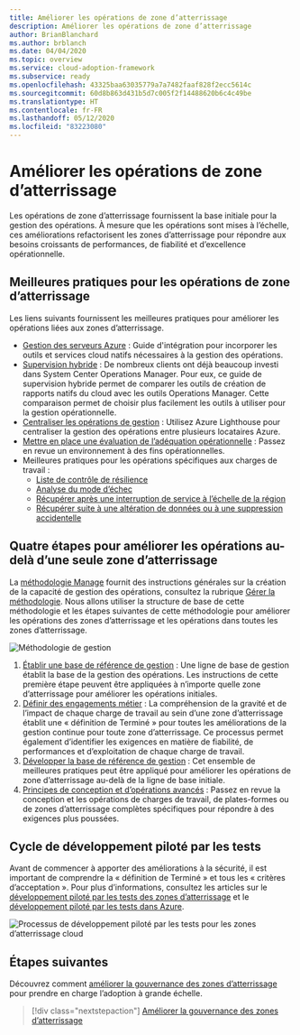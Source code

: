 ```yaml
---
title: Améliorer les opérations de zone d’atterrissage
description: Améliorer les opérations de zone d’atterrissage
author: BrianBlanchard
ms.author: brblanch
ms.date: 04/04/2020
ms.topic: overview
ms.service: cloud-adoption-framework
ms.subservice: ready
ms.openlocfilehash: 43325baa63035779a7a7482faaf828f2ecc5614c
ms.sourcegitcommit: 60d8b863d431b5d7c005f2f14488620b6c4c49be
ms.translationtype: HT
ms.contentlocale: fr-FR
ms.lasthandoff: 05/12/2020
ms.locfileid: "83223080"
---
```

# <a name="improve-landing-zone-operations"></a>Améliorer les opérations de zone d’atterrissage

Les opérations de zone d’atterrissage fournissent la base initiale pour la gestion des opérations. À mesure que les opérations sont mises à l’échelle, ces améliorations refactorisent les zones d’atterrissage pour répondre aux besoins croissants de performances, de fiabilité et d’excellence opérationnelle.

## <a name="landing-zone-operations-best-practices"></a>Meilleures pratiques pour les opérations de zone d’atterrissage

Les liens suivants fournissent les meilleures pratiques pour améliorer les opérations liées aux zones d’atterrissage.

- [Gestion des serveurs Azure](../../manage/azure-server-management/index.md) : Guide d'intégration pour incorporer les outils et services cloud natifs nécessaires à la gestion des opérations.
- [Supervision hybride](../../manage/monitor/index.md) : De nombreux clients ont déjà beaucoup investi dans System Center Operations Manager. Pour eux, ce guide de supervision hybride permet de comparer les outils de création de rapports natifs du cloud avec les outils Operations Manager. Cette comparaison permet de choisir plus facilement les outils à utiliser pour la gestion opérationnelle.
- [Centraliser les opérations de gestion](../../manage/centralize-operations.md) : Utilisez Azure Lighthouse pour centraliser la gestion des opérations entre plusieurs locataires Azure.
- [Mettre en place une évaluation de l’adéquation opérationnelle](../../manage/operational-fitness-review.md) : Passez en revue un environnement à des fins opérationnelles.
- Meilleures pratiques pour les opérations spécifiques aux charges de travail :
  - [Liste de contrôle de résilience](https://docs.microsoft.com/azure/architecture/checklist/resiliency-per-service?toc=/azure/cloud-adoption-framework/toc.json&bc=/azure/cloud-adoption-framework/_bread/toc.json)
  - [Analyse du mode d’échec](https://docs.microsoft.com/azure/architecture/resiliency/failure-mode-analysis?toc=/azure/cloud-adoption-framework/toc.json&bc=/azure/cloud-adoption-framework/_bread/toc.json)
  - [Récupérer après une interruption de service à l’échelle de la région](https://docs.microsoft.com/azure/architecture/resiliency/recovery-loss-azure-region?toc=/azure/cloud-adoption-framework/toc.json&bc=/azure/cloud-adoption-framework/_bread/toc.json)
  - [Récupérer suite à une altération de données ou à une suppression accidentelle](https://docs.microsoft.com/azure/architecture/framework/resiliency/data-management?toc=/azure/cloud-adoption-framework/toc.json&bc=/azure/cloud-adoption-framework/_bread/toc.json)

## <a name="four-steps-to-improve-operations-beyond-a-single-landing-zone"></a>Quatre étapes pour améliorer les opérations au-delà d’une seule zone d’atterrissage

La [méthodologie Manage](../../manage/index.md) fournit des instructions générales sur la création de la capacité de gestion des opérations, consultez la rubrique [Gérer la méthodologie](../../manage/index.md). Nous allons utiliser la structure de base de cette méthodologie et les étapes suivantes de cette méthodologie pour améliorer les opérations des zones d’atterrissage et les opérations dans toutes les zones d’atterrissage.

<!-- cSpell:ignore caf -->

![Méthodologie de gestion](../../_images/manage/caf-manage.png)

1. [Établir une base de référence de gestion](../../manage/azure-server-management/index.md) : Une ligne de base de gestion établit la base de la gestion des opérations. Les instructions de cette première étape peuvent être appliquées à n’importe quelle zone d’atterrissage pour améliorer les opérations initiales.
2. [Définir des engagements métier](../../manage/considerations/business-alignment.md) : La compréhension de la gravité et de l’impact de chaque charge de travail au sein d’une zone d’atterrissage établit une « définition de Terminé » pour toutes les améliorations de la gestion continue pour toute zone d’atterrissage. Ce processus permet également d’identifier les exigences en matière de fiabilité, de performances et d’exploitation de chaque charge de travail.
3. [Développer la base de référence de gestion](../../manage/best-practices.md) : Cet ensemble de meilleures pratiques peut être appliqué pour améliorer les opérations de zone d’atterrissage au-delà de la ligne de base initiale.
4. [Principes de conception et d’opérations avancés](../../manage/design-principles.md) : Passez en revue la conception et les opérations de charges de travail, de plates-formes ou de zones d’atterrissage complètes spécifiques pour répondre à des exigences plus poussées.

## <a name="test-driven-development-cycle"></a>Cycle de développement piloté par les tests

Avant de commencer à apporter des améliorations à la sécurité, il est important de comprendre la « définition de Terminé » et tous les « critères d’acceptation ». Pour plus d’informations, consultez les articles sur le [développement piloté par les tests des zones d’atterrissage](./test-driven-development.md) et le [développement piloté par les tests dans Azure](./azure-test-driven-development.md).

![Processus de développement piloté par les tests pour les zones d’atterrissage cloud](../../_images/ready/test-driven-development-process.png)

## <a name="next-steps"></a>Étapes suivantes

Découvrez comment [améliorer la gouvernance des zones d’atterrissage](./landing-zone-governance.md) pour prendre en charge l’adoption à grande échelle.

> [!div class="nextstepaction"]
> [Améliorer la gouvernance des zones d’atterrissage](./landing-zone-governance.md)
